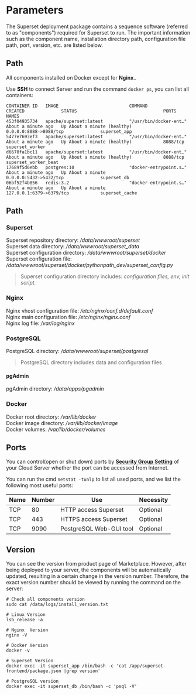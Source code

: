 # Parameters

The Superset deployment package contains a sequence software (referred to as "components") required for Superset to run. The important information such as the component name, installation directory path, configuration file path, port, version, etc. are listed below.

## Path

All components installed on Docker except for **Nginx**..

Use **SSH** to connect Server and run the command `docker ps`, you can list all containers:

```
CONTAINER ID   IMAGE                           COMMAND                  CREATED              STATUS                                 PORTS                               NAMES
453f04935734   apache/superset:latest          "/usr/bin/docker-ent…"   About a minute ago   Up About a minute (healthy)            0.0.0.0:8088->8088/tcp              superset_app
5477e7693ef3   apache/superset:latest          "/usr/bin/docker-ent…"   About a minute ago   Up About a minute (healthy)            8088/tcp                            superset_worker
d6670fa1bc11   apache/superset:latest          "/usr/bin/docker-ent…"   About a minute ago   Up About a minute (healthy)            8088/tcp                            superset_worker_beat
17689f5d6ebb   postgres:10                     "docker-entrypoint.s…"   About a minute ago   Up About a minute                      0.0.0.0:5432->5432/tcp              superset_db
06bf52f4b856   redis:3.2                       "docker-entrypoint.s…"   About a minute ago   Up About a minute                      127.0.0.1:6379->6379/tcp            superset_cache
```

## Path

### Superset

Superset repository directory: */data/wwwroot/superset*  
Superset data directory: */data/wwwroot/superset_data*  
Superset configuration directory: */data/wwwroot/superset/docker*  
Superset configuration file: */data/wwwroot/superset/docker/pythonpath_dev/superset_config.py*  

> Superset configuration directory includes: *configuration files, env, init script.*

### Nginx

Nginx vhost configuration file: */etc/nginx/conf.d/default.conf*  
Nginx main configuration file: */etc/nginx/nginx.conf*  
Nginx log file: */var/log/nginx*  

### PostgreSQL

PostgreSQL directory: */data/wwwroot/superset/postgresql*  

> PostgreSQL directory includes data and configuration files

#### pgAdmin

pgAdmin directory: */data/apps/pgadmin*  

### Docker

Docker root directory: */var/lib/docker*  
Docker image directory: */var/lib/docker/image*   
Docker volumes: */var/lib/docker/volumes*  

## Ports

You can control(open or shut down) ports by **[Security Group Setting](https://support.websoft9.com/docs/faq/zh/tech-instance.html)** of your Cloud Server whether the port can be accessed from Internet.

You can run the cmd `netstat -tunlp` to list all used ports, and we list the following most useful ports:

| Name | Number | Use |  Necessity |
| --- | --- | --- | --- |
| TCP | 80 | HTTP access Superset | Optional |
| TCP | 443 | HTTPS access Superset | Optional |
| TCP | 9090 | PostgreSQL Web-GUI tool | Optional |

## Version

You can see the version from product page of Marketplace. However, after being deployed to your server, the components will be automatically updated, resulting in a certain change in the version number. Therefore, the exact version number should be viewed by running the command on the server:

```shell
# Check all components version
sudo cat /data/logs/install_version.txt

# Linux Version
lsb_release -a

# Nginx  Version
nginx -V

# Docker Version
docker -v

# Superset Version
docker exec -it superset_app /bin/bash -c 'cat /app/superset-frontend/package.json |grep version'

# PostgreSQL version
docker exec -it superset_db /bin/bash -c 'psql -V'
```
